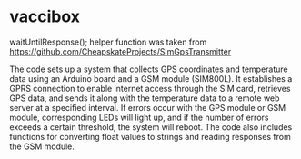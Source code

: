 # vaccibox

waitUntilResponse(); helper function was taken from https://github.com/CheapskateProjects/SimGpsTransmitter


The code sets up a system that collects GPS coordinates and temperature data using an Arduino board and a GSM module (SIM800L). It establishes a GPRS connection to enable internet access through the SIM card, retrieves GPS data, and sends it along with the temperature data to a remote web server at a specified interval. If errors occur with the GPS module or GSM module, corresponding LEDs will light up, and if the number of errors exceeds a certain threshold, the system will reboot. The code also includes functions for converting float values to strings and reading responses from the GSM module.

